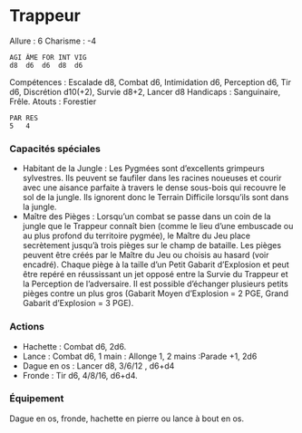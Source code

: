 # Trappeur

Allure : 6
Charisme : -4

	AGI	ÂME	FOR	INT	VIG
	d8	d6	d6	d8	d6

Compétences : Escalade d8, Combat d6, Intimidation d6, Perception d6, Tir d6, Discrétion d10(+2), Survie d8+2, Lancer d8
Handicaps : Sanguinaire, Frêle.
Atouts : Forestier

	PAR	RES
	5	4

### Capacités spéciales
- Habitant de la Jungle : Les Pygmées sont d’excellents grimpeurs sylvestres. Ils peuvent se faufiler dans les racines noueuses et courir avec une aisance parfaite à travers le dense sous-bois qui recouvre le sol de la jungle. Ils ignorent donc le Terrain Difficile lorsqu’ils sont dans la jungle.
- Maître des Pièges : Lorsqu’un combat se passe dans un coin de la jungle que le Trappeur connaît bien (comme le lieu d’une embuscade ou au plus profond du territoire pygmée), le Maître du Jeu place secrètement jusqu’à trois pièges sur le champ de bataille. Les pièges peuvent être créés par le Maître du Jeu ou choisis au hasard (voir encadré). Chaque piège à la taille d’un Petit Gabarit d’Explosion et peut être repéré en réussissant un jet opposé entre la Survie du Trappeur et la Perception de l’adversaire. Il est possible d’échanger plusieurs petits pièges contre un plus gros (Gabarit Moyen d’Explosion = 2 PGE, Grand Gabarit d’Explosion = 3 PGE).

### Actions
- Hachette : Combat d6, 2d6.
- Lance : Combat d6, 1 main : Allonge 1, 2 mains :Parade +1, 2d6
- Dague en os : Lancer d8, 3/6/12 , d6+d4
- Fronde : Tir d6, 4/8/16, d6+d4.

### Équipement
Dague en os, fronde, hachette en pierre ou lance à bout en os.

